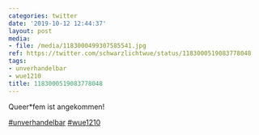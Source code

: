```yaml
---
categories: twitter
date: '2019-10-12 12:44:37'
layout: post
media:
- file: /media/1183000499307585541.jpg
ref: https://twitter.com/schwarzlichtwue/status/1183000519083778048
tags:
- unverhandelbar
- wue1210
title: 1183000519083778048
---
```

Queer\*fem ist angekommen!

[#unverhandelbar](/t/unverhandelbar) [#wue1210](/t/wue1210)  